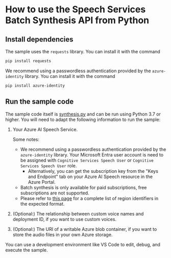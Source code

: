 # How to use the Speech Services Batch Synthesis API from Python

## Install dependencies

The sample uses the `requests` library. You can install it with the command

```sh
pip install requests
```

We recommend using a passwordless authentication provided by the `azure-identity` library.
You can install it with the command

```sh
pip install azure-identity
```

## Run the sample code

The sample code itself is [synthesis.py](synthesis.py) and can be run using Python 3.7 or higher.
You will need to adapt the following information to run the sample:

1. Your Azure AI Speech Service.

    Some notes:

    - We recommend using a passwordless authentication provided by the `azure-identity` library. Your Microsoft Entra user account is need to be assigned with `Cognitive Services Speech User` or `Cognitive Services Speech User` role.
      - Alternatively, you can get the subscription key from the "Keys and Endpoint" tab on your Azure AI Speech resource in the Azure Portal.
    - Batch synthesis is only available for paid subscriptions, free subscriptions are not supported.
    - Please refer to [this page](https://learn.microsoft.com/azure/ai-services/speech-service/regions#rest-apis) for a complete list of region identifiers in the expected format.

2. (Optional:) The relationship between custom voice names and deployment ID, if you want to use custom voices.
3. (Optional:) The URI of a writable Azure blob container, if you want to store the audio files in your own Azure storage.

You can use a development environment like VS Code to edit, debug, and execute the sample.
